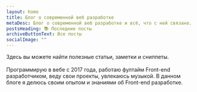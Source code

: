 ```yaml
---
layout: home
title: Блог о современной веб разработке
metaDesc: Блог о современной веб разработке и всё, что с ней связано.
postsHeading: 📚 Последние посты
archiveButtonText: Все посты
socialImage: ""
---
```

Здесь вы можете найти полезные статьи, заметки и сниппеты.\
\
Программирую в вебе с 2017 года, работаю фултайм Front-end разработчиком, веду свои проекты, увлекаюсь музыкой. В данном блоге я делюсь своим опытом и знаниями об Front-end разработке.